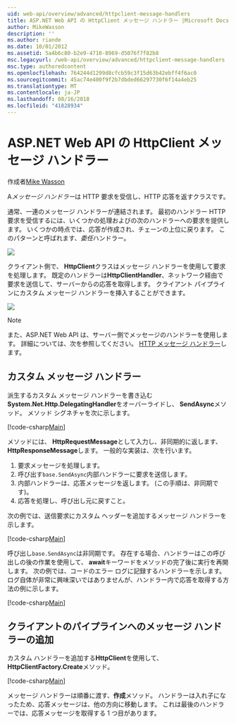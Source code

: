 ```yaml
---
uid: web-api/overview/advanced/httpclient-message-handlers
title: ASP.NET Web API の HttpClient メッセージ ハンドラー |Microsoft Docs
author: MikeWasson
description: ''
ms.author: riande
ms.date: 10/01/2012
ms.assetid: 5a4b6c80-b2e9-4710-8969-d5076f7f82b8
msc.legacyurl: /web-api/overview/advanced/httpclient-message-handlers
msc.type: authoredcontent
ms.openlocfilehash: 764244d1299d8cfcb59c3f15d63b42ebff4f6ac0
ms.sourcegitcommit: 45ac74e400f9f2b7dbded66297730f6f14a4eb25
ms.translationtype: MT
ms.contentlocale: ja-JP
ms.lasthandoff: 08/16/2018
ms.locfileid: "41828934"
---
```

<a name="httpclient-message-handlers-in-aspnet-web-api"></a>ASP.NET Web API の HttpClient メッセージ ハンドラー
====================
作成者[Mike Wasson](https://github.com/MikeWasson)

A*メッセージ ハンドラー*は HTTP 要求を受信し、HTTP 応答を返すクラスです。

通常、一連のメッセージ ハンドラーが連結されます。 最初のハンドラー HTTP 要求を受信するには、いくつかの処理およびの次のハンドラーへの要求を提供します。 いくつかの時点では、応答が作成され、チェーンの上位に戻ります。 このパターンと呼ばれます、*委任*ハンドラー。

![](httpclient-message-handlers/_static/image1.png)

クライアント側で、 **HttpClient**クラスはメッセージ ハンドラーを使用して要求を処理します。 既定のハンドラーは**HttpClientHandler**、ネットワーク経由で要求を送信して、サーバーからの応答を取得します。 クライアント パイプラインにカスタム メッセージ ハンドラーを挿入することができます。

![](httpclient-message-handlers/_static/image2.png)

> [!NOTE]
> また、ASP.NET Web API は、サーバー側でメッセージのハンドラーを使用します。 詳細については、次を参照してください。 [HTTP メッセージ ハンドラー](http-message-handlers.md)します。


## <a name="custom-message-handlers"></a>カスタム メッセージ ハンドラー

派生するカスタム メッセージ ハンドラーを書き込む**System.Net.Http.DelegatingHandler**をオーバーライドし、 **SendAsync**メソッド。 メソッド シグネチャを次に示します。

[!code-csharp[Main](httpclient-message-handlers/samples/sample1.cs)]

メソッドには、 **HttpRequestMessage**として入力し、非同期的に返します、 **HttpResponseMessage**します。 一般的な実装は、次を行います。

1. 要求メッセージを処理します。
2. 呼び出す`base.SendAsync`内部ハンドラーに要求を送信します。
3. 内部ハンドラーは、応答メッセージを返します。 (この手順は、非同期です)。
4. 応答を処理し、呼び出し元に戻すこと。

次の例では、送信要求にカスタム ヘッダーを追加するメッセージ ハンドラーを示します。

[!code-csharp[Main](httpclient-message-handlers/samples/sample2.cs)]

呼び出し`base.SendAsync`は非同期です。 存在する場合、ハンドラーはこの呼び出しの後の作業を使用して、 **await**キーワードをメソッドの完了後に実行を再開します。 次の例では、コードのエラー ログに記録するハンドラーを示します。 ログ自体が非常に興味深いではありませんが、ハンドラー内で応答を取得する方法の例に示します。

[!code-csharp[Main](httpclient-message-handlers/samples/sample3.cs?highlight=10,13)]

## <a name="adding-message-handlers-to-the-client-pipeline"></a>クライアントのパイプラインへのメッセージ ハンドラーの追加

カスタム ハンドラーを追加する**HttpClient**を使用して、 **HttpClientFactory.Create**メソッド。

[!code-csharp[Main](httpclient-message-handlers/samples/sample4.cs)]

メッセージ ハンドラーは順番に渡す、**作成**メソッド。 ハンドラーは入れ子になったため、応答メッセージは、他の方向に移動します。 これは最後のハンドラーでは、応答メッセージを取得する 1 つ目があります。
